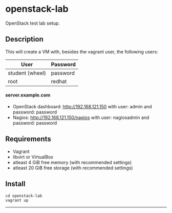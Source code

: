 
# openstack-lab
OpenStack test lab setup.

## Description
This will create a VM with, besides the vagrant user, the following users:

User            | Password
----------------|--------
student (wheel) | password
root            | redhat

#### server.example.com
* OpenStack dashboard: http://192.168.121.150 with user: admin and password: password
* Nagios: http://192.168.121.150/nagios with user: nagiosadmin and password: password

## Requirements
* Vagrant
* libvirt or VirtualBox
* atleast 4 GiB free memory (with recommended settings)
* atleast 20 GiB free storage  (with recommended settings)

## Install

```
cd openstack-lab
vagrant up
```

---